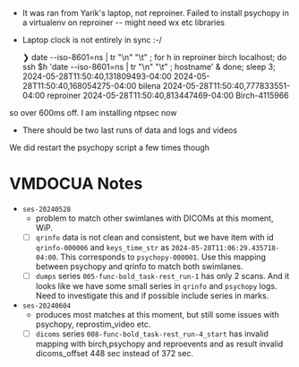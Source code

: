- It was ran from Yarik's laptop, not reproiner.  Failed to install psychopy in a virtualenv on reproiner -- might need wx etc libraries
- Laptop clock is not entirely in sync :-/

    ❯ date --iso-8601=ns | tr "\n" "\t" ; for h in reproiner birch localhost; do ssh $h 'date --iso-8601=ns | tr "\n" "\t" ; hostname' & done; sleep 3;
    2024-05-28T11:50:40,131809493-04:00	
    2024-05-28T11:50:40,168054275-04:00	bilena
    2024-05-28T11:50:40,777833551-04:00	reproiner
    2024-05-28T11:50:40,813447469-04:00	Birch-4115966

so over 600ms off. I am installing ntpsec now

- There should be two last runs of data and logs and videos

 We did restart the psychopy script  a few times though

# VMDOCUA Notes

- `ses-20240528`
  - problem to match other swimlanes with DICOMs at this moment, WiP. 
  - [ ] `qrinfo` data is not clean and consistent, but we have item with id `qrinfo-000006` and `keys_time_str` as `2024-05-28T11:06:29.435718-04:00`. This corresponds to `psychopy-000001`. Use this mapping between psychopy and qrinfo to match both swimlanes.
  - [ ] `dumps` series `005-func-bold_task-rest_run-1` has only 2 scans. And it looks like we have some small series in `qrinfo` and `psychopy` logs. Need to investigate this and if possible include series in marks.
- `ses-20240604`
  - produces most matches at this moment, but still some issues with psychopy, reprostim_video etc.
  - [ ] `dicoms` series `008-func-bold_task-rest_run-4_start` has invalid mapping with birch,psychopy and reproevents and as result invalid dicoms_offset 448 sec instead of 372 sec.
